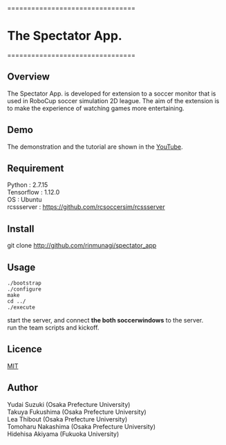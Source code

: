 ================================

#  __The Spectator App.__

================================

## Overview  
The Spectator App. is developed for extension to a soccer monitor that is used in RoboCup soccer simulation 2D league. 
The aim of the extension is to make the experience of watching games more entertaining. 

## Demo
The demonstration and the tutorial are shown in the [YouTube](https://youtu.be/XFsRj6JVx_E).

## Requirement
Python : 2.7.15  
Tensorflow : 1.12.0  
OS : Ubuntu  
rcssserver : https://github.com/rcsoccersim/rcssserver

## Install
git clone http://github.com/rinmunagi/spectator_app

## Usage
```cd ./soccerwindow  
./bootstrap  
./configure 
make  
cd ../  
./execute  
```
start the server, and connect **the both soccerwindows** to the server.  
run the team scripts and kickoff.  

## Licence

[MIT](https://github.com/rinmunagi/spectator_app/blob/master/LICENSE)


## Author
Yudai Suzuki (Osaka Prefecture University)  
Takuya Fukushima (Osaka Prefecture University)  
Lea Thibout (Osaka Prefecture University)  
Tomoharu Nakashima (Osaka Prefecture University)  
Hidehisa Akiyama (Fukuoka University)  


